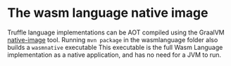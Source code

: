 # The wasm language native image

Truffle language implementations can be AOT compiled using the GraalVM
[native-image](https://www.graalvm.org/docs/reference-manual/aot-compilation/)
tool.  Running `mvn package` in the wasmlanguage folder also builds a
`wasmnative` executable This executable is the full Wasm Language
implementation as a native application, and has no need for a JVM to run.
